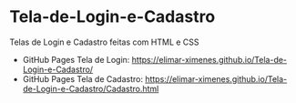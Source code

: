 # Tela-de-Login-e-Cadastro
Telas de Login e Cadastro feitas com HTML e CSS

- GitHub Pages Tela de Login:  https://elimar-ximenes.github.io/Tela-de-Login-e-Cadastro/
- GitHub Pages Tela de Cadastro: https://elimar-ximenes.github.io/Tela-de-Login-e-Cadastro/Cadastro.html
